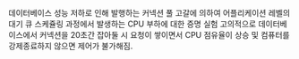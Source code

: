 데이터베이스 성능 저하로 인해 발행하는 커넥션 풀 고갈에 의하여 어플리케이션 레벨의 대기 큐 스케쥴링 과정에서 발생하는 CPU 부하에 대한 증명 실험
고의적으로 데이터베이스에서 커넥션을 20초간 잡아둘 시 요청이 쌓이면서 CPU 점유율이 상승 및 컴퓨터를 강제종료하지 않으면 제어가 불가해짐.
